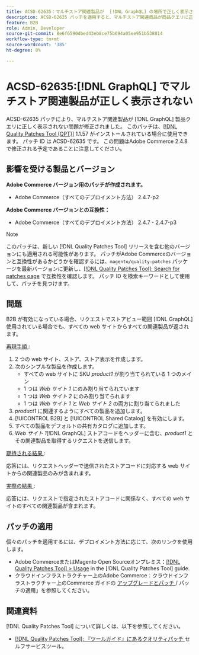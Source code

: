 ```yaml
---
title: ACSD-62635：マルチストア関連製品が  [!DNL GraphQL] の場所で正しく表示されません。
description: ACSD-62635 パッチを適用すると、マルチストア関連商品が商品クエリに正しく表示されないAdobe Commerceの問題を修正でき  [!DNL GraphQL]  す。
feature: B2B
role: Admin, Developer
source-git-commit: 8e6f6590dbed43eb8ce75b694a05ee951b538814
workflow-type: tm+mt
source-wordcount: '385'
ht-degree: 0%

---
```


# ACSD-62635:[!DNL GraphQL] でマルチストア関連製品が正しく表示されない

ACSD-62635 パッチにより、マルチストア関連製品が [!DNL GraphQL] 製品クエリに正しく表示されない問題が修正されました。 このパッチは、[[!DNL Quality Patches Tool (QPT)]](https://experienceleague.adobe.com/docs/commerce-operations/tools/quality-patches-tool/usage.html) 1.1.57 がインストールされている場合に使用できます。 パッチ ID は ACSD-62635 です。 この問題はAdobe Commerce 2.4.8 で修正される予定であることに注意してください。

## 影響を受ける製品とバージョン

**Adobe Commerce バージョン用のパッチが作成されます。**

* Adobe Commerce（すべてのデプロイメント方法） 2.4.7-p2

**Adobe Commerce バージョンとの互換性：**

* Adobe Commerce（すべてのデプロイメント方法） 2.4.7 - 2.4.7-p3

>[!NOTE]
>
>このパッチは、新しい [!DNL Quality Patches Tool] リリースを含む他のバージョンにも適用される可能性があります。 パッチがAdobe Commerceのバージョンと互換性があるかどうかを確認するには、`magento/quality-patches` パッケージを最新バージョンに更新し、[[!DNL Quality Patches Tool]: Search for patches page](https://experienceleague.adobe.com/tools/commerce-quality-patches/index.html) で互換性を確認します。 パッチ ID を検索キーワードとして使用して、パッチを見つけます。

## 問題

B2B が有効になっている場合、リクエストでストアビュー範囲 [!DNL GraphQL] 使用されている場合でも、すべての web サイトからすべての関連製品が返されます。

<u> 再現手順 </u>:

1. 2 つの web サイト、ストア、ストア表示を作成します。
1. 次のシンプルな製品を作成します。
   * すべての web サイトに SKU *product1* が割り当てられている 1 つのメイン
   * 1 つは *Web サイト 1* にのみ割り当てられています
   * 1 つは *Web サイト 2* にのみ割り当てられます
   * 1 つは *Web サイト 1* と *Web サイト 2* の両方に割り当てられました
1. *product1* に関連するようにすべての製品を追加します。
1. [!UICONTROL B2B] と [!UICONTROL Shared Catalog] を有効にします。
1. すべての製品をデフォルトの共有カタログに追加します。
1. *Web サイト 1*[!DNL GraphQL] ストアコードをヘッダーに含む、*product1* とその関連製品を取得するリクエストを送信します。

<u> 期待される結果 </u>:

応答には、リクエストヘッダーで送信されたストアコードに対応する web サイトからの関連製品のみが含まれます。

<u> 実際の結果 </u>:

応答には、リクエストで指定されたストアコードに関係なく、すべての web サイトのすべての関連製品が含まれます。

## パッチの適用

個々のパッチを適用するには、デプロイメント方法に応じて、次のリンクを使用します。

* Adobe CommerceまたはMagento Open Sourceオンプレミス：[[!DNL Quality Patches Tool] > Usage](/help/tools/quality-patches-tool/usage.md) in the [!DNL Quality Patches Tool] guide.
* クラウドインフラストラクチャー上のAdobe Commerce：クラウドインフラストラクチャー上のCommerce ガイドの [ アップグレードとパッチ ](https://experienceleague.adobe.com/docs/commerce-cloud-service/user-guide/develop/upgrade/apply-patches.html)/ パッチの適用」を参照してください。

## 関連資料

[!DNL Quality Patches Tool] について詳しくは、以下を参照してください。

* [[!DNL Quality Patches Tool]: 『ツールガイド』にあるクオリティパッチ ](/help/tools/quality-patches-tool/quality-patches-tool-to-self-serve-quality-patches.md) セルフサービスツール。
